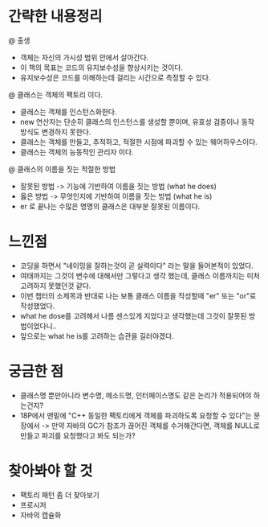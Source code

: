 # 간략한 내용정리

@ 출생 
  - 객체는 자신의 가시성 범위 안에서 살아간다.
  - 이 책의 목표는 코드의 유지보수성을 향상시키는 것이다.
  - 유지보수성은 코드를 이해하는데 걸리는 시간으로 측정할 수 있다.


@ 클래스는 객체의 팩토리 이다.    
  - 클래스는 객체를 인스턴스화한다.
  - new 연산자는 단순히 클래스의 인스턴스를 생성할 뿐이며, 유효성 검증이나 동작 방식도 변경하지 못한다.
  - 클래스는 객체를 만들고, 추적하고, 적절한 시점에 파괴할 수 있는 웨어하우스이다.
  - 클래스는 객체의 능동적인 관리자 이다.


@ 클래스의 이름을 짓는 적절한 방법
  - 잘못된 방법 -> 기능에 기반하여 이름을 짓는 방법 (what he does)
  - 옳은 방법 -> 무엇인지에 기반하여 이름을 짓는 방법 (what he is)
  - er 로 끝나는 수많은 명명의 클래스은 대부분 잘못된 이름이다.


# 느낀점

- 코딩을 하면서 "네이밍을 잘하는것이 곧 실력이다" 라는 말을 들어본적이 있었다. 
- 여태까지는 그것이 변수에 대해서만 그렇다고 생각 했는데, 클래스 이름까지는 미처 고려하지 못했던것 같다.
- 이번 챕터의 소제목과 반대로 나는 보통 클래스 이름을 작성할때 "er" 또는 "or"로 작성했었다. 
- what he dose를 고려해서 나름 센스있게 지었다고 생각했는데 그것이 잘못된 방법이었다니..
- 앞으로는 what he is를 고려하는 습관을 길러야겠다.


# 궁금한 점 
- 클래스명 뿐만아니라 변수명, 메소드명, 인터페이스명도 같은 논리가 적용되어야 하는건지? 
- 18P에서 맨밑에 "C++ 동일한 팩토리에게 객체를 파괴하도록 요청할 수 있다"는 문장에서 -> 만약 자바의 GC가 참조가 끊어진 객체를 수거해간다면, 객체를 NULL로 만들고 파괴를 요청했다고 봐도 되는가?


# 찾아봐야 할 것 
- 팩토리 패턴 좀 더 찾아보기 
- 프로시저
- 자바의 캡슐화
